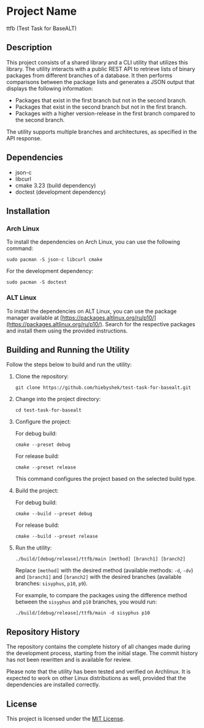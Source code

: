 # Project Name

ttfb (Test Task for BaseALT)

## Description

This project consists of a shared library and a CLI utility that utilizes this library. The utility interacts with a public REST API to retrieve lists of binary packages from different branches of a database. It then performs comparisons between the package lists and generates a JSON output that displays the following information:

- Packages that exist in the first branch but not in the second branch.
- Packages that exist in the second branch but not in the first branch.
- Packages with a higher version-release in the first branch compared to the second branch.

The utility supports multiple branches and architectures, as specified in the API response.

## Dependencies

- json-c
- libcurl
- cmake 3.23 (build dependency)
- doctest (development dependency)

## Installation

### Arch Linux

To install the dependencies on Arch Linux, you can use the following command:

```shell
sudo pacman -S json-c libcurl cmake
```

For the development dependency:

```shell
sudo pacman -S doctest
```

### ALT Linux

To install the dependencies on ALT Linux, you can use the package manager available at [https://packages.altlinux.org/ru/p10/](https://packages.altlinux.org/ru/p10/). Search for the respective packages and install them using the provided instructions.

## Building and Running the Utility

Follow the steps below to build and run the utility:

1. Clone the repository:

   ```shell
   git clone https://github.com/hiebyshek/test-task-for-basealt.git
   ```

2. Change into the project directory:

   ```shell
   cd test-task-for-basealt
   ```

3. Configure the project:

   For debug build:

   ```shell
   cmake --preset debug
   ```

   For release build:

   ```shell
   cmake --preset release
   ```

   This command configures the project based on the selected build type.

4. Build the project:

   For debug build:

   ```shell
   cmake --build --preset debug
   ```

   For release build:

   ```shell
   cmake --build --preset release
   ```

5. Run the utility:

   ```shell
   ./build/[debug/release]/ttfb/main [method] [branch1] [branch2]
   ```

   Replace `[method]` with the desired method (available methods: `-d`, `-dv`) and `[branch1]` and `[branch2]` with the desired branches (available branches: `sisyphus`, `p10`, `p9`).

   For example, to compare the packages using the difference method between the `sisyphus` and `p10` branches, you would run:

   ```shell
   ./build/[debug/release]/ttfb/main -d sisyphus p10
   ```

## Repository History

The repository contains the complete history of all changes made during the development process, starting from the initial stage. The commit history has not been rewritten and is available for review.

Please note that the utility has been tested and verified on Archlinux. It is expected to work on other Linux distributions as well, provided that the dependencies are installed correctly.

## License

This project is licensed under the [MIT License](LICENSE).
